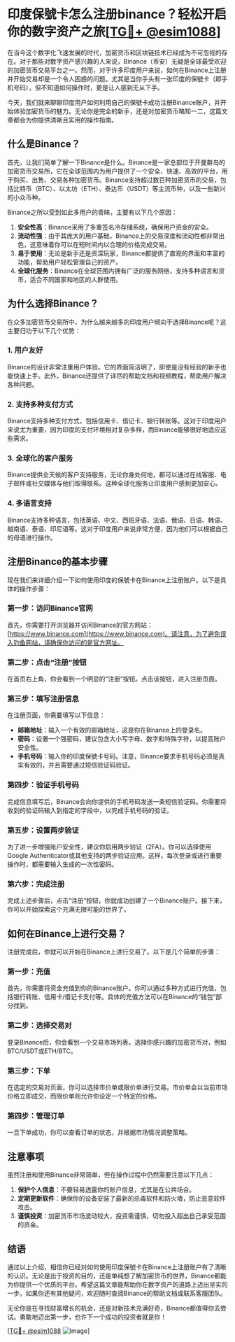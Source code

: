 # 印度保號卡怎么注册binance？轻松开启你的数字资产之旅[[TG💪+ @esim1088](https://t.me/s/esim1088)]

在当今这个数字化飞速发展的时代，加密货币和区块链技术已经成为不可忽视的存在。对于那些对数字资产感兴趣的人来说，Binance（币安）无疑是全球最受欢迎的加密货币交易平台之一。然而，对于许多印度用户来说，如何在Binance上注册并开始交易却是一个令人困惑的问题。尤其是当你手头有一张印度的保號卡（即手机号码），但不知道如何操作时，更是让人感到无从下手。

今天，我们就来聊聊印度用户如何利用自己的保號卡成功注册Binance账户，并开始体验加密货币的魅力。无论你是完全的新手，还是对加密货币略知一二，这篇文章都会为你提供清晰且实用的操作指南。

## 什么是Binance？

首先，让我们简单了解一下Binance是什么。Binance是一家总部位于开曼群岛的加密货币交易所，它在全球范围内为用户提供了一个安全、快速、高效的平台，用于购买、出售、交易各种加密货币。Binance支持超过数百种加密货币的交易，包括比特币（BTC）、以太坊（ETH）、泰达币（USDT）等主流币种，以及一些新兴的小众币种。

Binance之所以受到如此多用户的青睐，主要有以下几个原因：

1. **安全性高**：Binance采用了多重签名冷存储系统，确保用户资金的安全。
2. **流动性强**：由于其庞大的用户基础，Binance上的交易深度和流动性都非常出色，这意味着你可以在短时间内以合理的价格完成交易。
3. **易于使用**：无论是新手还是资深玩家，Binance都提供了直观的界面和丰富的功能，帮助用户轻松管理自己的资产。
4. **全球化服务**：Binance在全球范围内拥有广泛的服务网络，支持多种语言和货币，适合不同国家和地区的人群使用。

## 为什么选择Binance？

在众多加密货币交易所中，为什么越来越多的印度用户倾向于选择Binance呢？这主要归功于以下几个优势：

### 1. 用户友好

Binance的设计非常注重用户体验。它的界面简洁明了，即使是没有经验的新手也能快速上手。此外，Binance还提供了详尽的帮助文档和视频教程，帮助用户解决各种问题。

### 2. 支持多种支付方式

Binance支持多种支付方式，包括信用卡、借记卡、银行转账等。这对于印度用户来说尤为重要，因为印度的支付环境相对复杂多样，而Binance能够很好地适应这些需求。

### 3. 全球化的客户服务

Binance提供全天候的客户支持服务，无论你身处何地，都可以通过在线客服、电子邮件或社交媒体与他们取得联系。这种全球化服务让印度用户感到更加安心。

### 4. 多语言支持

Binance支持多种语言，包括英语、中文、西班牙语、法语、俄语、日语、韩语、越南语、泰语、印尼语等。这对于印度用户来说非常方便，因为他们可以根据自己的母语进行操作。

## 注册Binance的基本步骤

现在我们来详细介绍一下如何使用印度的保號卡在Binance上注册账户。以下是具体的操作步骤：

### 第一步：访问Binance官网

首先，你需要打开浏览器并访问Binance的官方网站：[https://www.binance.com](https://www.binance.com)。请注意，为了避免误入钓鱼网站，请确保你访问的是官方网址。

### 第二步：点击“注册”按钮

在首页右上角，你会看到一个明显的“注册”按钮。点击该按钮，进入注册页面。

### 第三步：填写注册信息

在注册页面，你需要填写以下信息：

- **邮箱地址**：输入一个有效的邮箱地址，这是你在Binance上的登录名。
- **密码**：设置一个强密码，建议包含大小写字母、数字和特殊字符，以提高账户安全性。
- **手机号码**：输入你的印度保號卡号码。注意，Binance要求手机号码必须是真实有效的，并且需要通过短信验证码验证。

### 第四步：验证手机号码

完成信息填写后，Binance会向你提供的手机号码发送一条短信验证码。你需要将收到的验证码输入到指定的字段中，以完成手机号码的验证。

### 第五步：设置两步验证

为了进一步增强账户安全性，建议你启用两步验证（2FA）。你可以选择使用Google Authenticator或其他支持的两步验证应用。这样，每次登录或进行重要操作时，都需要输入生成的一次性密码。

### 第六步：完成注册

完成上述步骤后，点击“注册”按钮，你就成功创建了一个Binance账户。接下来，你可以开始探索这个充满无限可能的世界了。

## 如何在Binance上进行交易？

注册完成后，你就可以开始在Binance上进行交易了。以下是几个简单的步骤：

### 第一步：充值

首先，你需要将资金充值到你的Binance账户。你可以通过多种方式进行充值，包括银行转账、信用卡/借记卡支付等。具体的充值方法可以在Binance的“钱包”部分找到。

### 第二步：选择交易对

登录Binance后，你会看到一个交易市场列表。选择你感兴趣的加密货币对，例如BTC/USDT或ETH/BTC。

### 第三步：下单

在选定的交易对页面，你可以选择市价单或限价单进行交易。市价单会以当前市场价格立即成交，而限价单则允许你设定一个特定的价格。

### 第四步：管理订单

一旦下单成功，你可以查看订单的状态，并根据市场情况调整策略。

## 注意事项

虽然注册和使用Binance非常简单，但在操作过程中仍然需要注意以下几点：

1. **保护个人信息**：不要轻易透露你的账户信息，尤其是在公共场合。
2. **定期更新软件**：确保你的设备安装了最新的杀毒软件和防火墙，防止恶意软件攻击。
3. **谨慎投资**：加密货币市场波动较大，投资需谨慎，切勿投入超出自己承受范围的资金。

## 结语

通过以上介绍，相信你已经对如何使用印度保號卡在Binance上注册账户有了清晰的认识。无论是出于投资的目的，还是单纯想了解加密货币的世界，Binance都能为你提供一个优质的平台。希望这篇文章能帮助你在数字资产的道路上迈出坚实的一步。如果你还有其他疑问，欢迎随时查阅Binance的帮助文档或联系客服团队。

无论你是在寻找财富增长的机会，还是对新技术充满好奇，Binance都值得你去尝试。勇敢地迈出第一步，也许下一个成功的投资者就是你！

[[TG💪+ @esim1088](https://t.me/s/esim1088) ![Image](https://i.postimg.cc/4NQfJmqS/Snipaste-2025-05-13-00-14-12.png)]